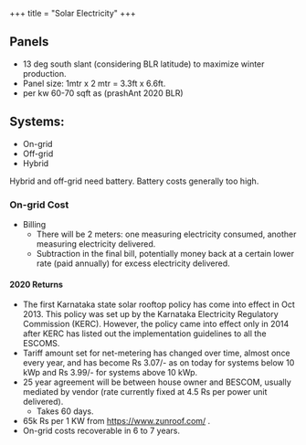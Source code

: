 +++
title = "Solar Electricity"
+++

## Panels
- 13 deg south slant (considering BLR latitude) to maximize winter production.
- Panel size: 1mtr x 2 mtr = 3.3ft x 6.6ft.
- per kw 60-70 sqft as (prashAnt 2020 BLR)

## Systems:
- On-grid
- Off-grid
- Hybrid

Hybrid and off-grid need battery. Battery costs generally too high. 

### On-grid Cost
- Billing
  - There will be 2 meters: one measuring electricity consumed, another measuring electricity delivered. 
  - Subtraction in the final bill, potentially money back at a certain lower rate (paid annually) for excess electricity delivered.

#### 2020 Returns
- The first Karnataka state solar rooftop policy has come into effect in Oct 2013. This policy was set up by the Karnataka Electricity Regulatory Commission (KERC). However, the policy came into effect only in 2014 after KERC has listed out the implementation guidelines to all the ESCOMS.
- Tariff amount set for net-metering has changed over time, almost once every year,  and has become Rs 3.07/- as on today for systems below 10 kWp and Rs 3.99/- for systems above 10 kWp.
- 25 year agreement will be between house owner and BESCOM, usually mediated by vendor (rate currently fixed at 4.5 Rs per power unit delivered). 
  - Takes 60 days. 
- 65k Rs per 1 KW from https://www.zunroof.com/ . 
- On-grid costs recoverable in 6 to 7 years.
